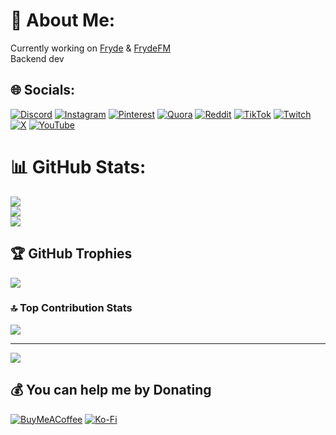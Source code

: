 # 💫 About Me:
Currently working on [Fryde](https://github.com/frydelv) & [FrydeFM](https://github.com/frydelv)<br>Backend dev


## 🌐 Socials:
[![Discord](https://img.shields.io/badge/Discord-%237289DA.svg?logo=discord&logoColor=white)](https://discord.gg/bG3C6tPzXF) [![Instagram](https://img.shields.io/badge/Instagram-%23E4405F.svg?logo=Instagram&logoColor=white)](https://instagram.com/gglvxd) [![Pinterest](https://img.shields.io/badge/Pinterest-%23E60023.svg?logo=Pinterest&logoColor=white)](https://pinterest.com/gglvxd) [![Quora](https://img.shields.io/badge/Quora-%23B92B27.svg?logo=Quora&logoColor=white)](https://quora.com/profile/gglvxd) [![Reddit](https://img.shields.io/badge/Reddit-%23FF4500.svg?logo=Reddit&logoColor=white)](https://reddit.com/user/gglvxd) [![TikTok](https://img.shields.io/badge/TikTok-%23000000.svg?logo=TikTok&logoColor=white)](https://tiktok.com/@gglvxd) [![Twitch](https://img.shields.io/badge/Twitch-%239146FF.svg?logo=Twitch&logoColor=white)](https://twitch.tv/gglvxd) [![X](https://img.shields.io/badge/X-black.svg?logo=X&logoColor=white)](https://x.com/notgglvxd) [![YouTube](https://img.shields.io/badge/YouTube-%23FF0000.svg?logo=YouTube&logoColor=white)](https://youtube.com/@gglvxd) 

# 📊 GitHub Stats:
![](https://gitstats.gglvxd.eu.org/api?username=GGLVXD&theme=dark&hide_border=false&include_all_commits=true&count_private=true)<br/>
![](https://gitstats.gglvxd.eu.org/?user=GGLVXD&theme=dark&hide_border=false)<br/>
![](https://gitstats.gglvxd.eu.org/api/top-langs/?username=GGLVXD&theme=dark&hide_border=false&layout=compact&langs_count=200&count_private=true&include_all_commits=true&hide=html)

## 🏆 GitHub Trophies
![](https://github-profile-trophy.vercel.app/?username=GGLVXD&theme=radical&no-frame=false&no-bg=false&margin-w=4)

### 🔝 Top Contribution Stats
![](https://github-contribution-stats.vercel.app/api/?username=GGLVXD)

---
[![](https://visitcount.itsvg.in/api?id=GGLVXD&icon=1&color=12)](https://visitcount.itsvg.in)

  ## 💰 You can help me by Donating
  [![BuyMeACoffee](https://img.shields.io/badge/Buy%20Me%20a%20Coffee-ffdd00?style=for-the-badge&logo=buy-me-a-coffee&logoColor=black)](https://buymeacoffee.com/gglvxd) [![Ko-Fi](https://img.shields.io/badge/Ko--fi-F16061?style=for-the-badge&logo=ko-fi&logoColor=white)](https://ko-fi.com/gglvxd) 

  
<!-- Proudly created with GPRM ( https://gprm.itsvg.in ) -->
